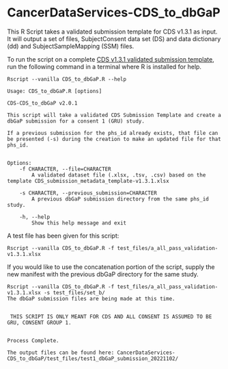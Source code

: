 # CancerDataServices-CDS_to_dbGaP
This R Script takes a validated submission template for CDS v1.3.1 as input. It will output a set of files, SubjectConsent data set (DS) and data dictionary (dd) and SubjectSampleMapping (SSM) files.

To run the script on a complete [CDS v1.3.1 validated submission template](https://github.com/CBIIT/CancerDataServices-SubmissionValidationR), run the following command in a terminal where R is installed for help.

```
Rscript --vanilla CDS_to_dbGaP.R --help
```

```
Usage: CDS_to_dbGaP.R [options]

CDS-CDS_to_dbGaP v2.0.1

This script will take a validated CDS Submission Template and create a dbGaP submission for a consent 1 (GRU) study.

If a previous submission for the phs_id already exists, that file can be presented (-s) during the creation to make an updated file for that phs_id.


Options:
	-f CHARACTER, --file=CHARACTER
		A validated dataset file (.xlsx, .tsv, .csv) based on the template CDS_submission_metadata_template-v1.3.1.xlsx

	-s CHARACTER, --previous_submission=CHARACTER
		A previous dbGaP submission directory from the same phs_id study.

	-h, --help
		Show this help message and exit
```

A test file has been given for this script:

```
Rscript --vanilla CDS_to_dbGaP.R -f test_files/a_all_pass_validation-v1.3.1.xlsx
```

If you would like to use the concatenation portion of the script, supply the new manifest with the previous dbGaP directory for the same study.

```
Rscript --vanilla CDS_to_dbGaP.R -f test_files/a_all_pass_validation-v1.3.1.xlsx -s test_files/set_b/
The dbGaP submission files are being made at this time.


 THIS SCRIPT IS ONLY MEANT FOR CDS AND ALL CONSENT IS ASSUMED TO BE GRU, CONSENT GROUP 1.


Process Complete.

The output files can be found here: CancerDataServices-CDS_to_dbGaP/test_files/test1_dbGaP_submission_20221102/
